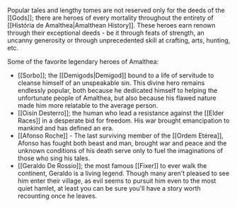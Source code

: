 Popular tales and lengthy tomes are not reserved only for the deeds of the [[Gods]]; there are heroes of every mortality throughout the entirety of [[História de Amalthea|Amalthean History]]. These heroes earn renown through their exceptional deeds - be it through feats of strength, an uncanny generosity or through unprecedented skill at crafting, arts, hunting, etc.

Some of the favorite legendary heroes of Amalthea:

- [[Sorbo]]; the [[Demigods|Demigod]] bound to a life of servitude to cleanse himself of an unspeakable sin. This divine hero remains endlessly popular, both because he dedicated himself to helping the unfortunate people of Amalthea, but also because his flawed nature made him more relatable to the average person.
- [[Oisín Desterro]]; the human who lead a resistance against the [[Elder Races]] in a desperate bid for freedom. His war brought emancipation to mankind and has defined an era.
- [[Afonso Roche]] - The last surviving member of the [[Ordem Etérea]], Afonso has fought both beast and man, brought war and peace and the unknown conditions of his death serve only to fuel the imaginations of those who sing his tales.
- [[Geraldo De Rossio]]; the most famous [[Fixer]] to ever walk the continent, Geraldo is a living legend. Though many aren't pleased to see him enter their village, as evil seems to pursuit him even to the most quiet hamlet, at least you can be sure you'll have a story worth recounting once he leaves.